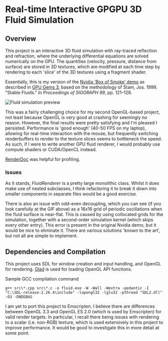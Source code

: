 # Real-time Interactive GPGPU 3D Fluid Simulation
## Overview
This project is an interactive 3D fluid simulation with ray-traced reflection and refraction, where the underlying differential equations are solved numerically on the GPU. The quantities (velocity, pressure, distance from surface) are stored in 3D textures, which are modified at each time step by rendering to each 'slice' of the 3D textures using a fragment shader.

Essentially, this is my version of the [Nvidia 'Box of Smoke' demo](https://www.nvidia.com/en-gb/geforce/community/demos/) as described in [GPU Gems 3](https://developer.nvidia.com/gpugems/gpugems3/part-v-physics-simulation/chapter-30-real-time-simulation-and-rendering-3d-fluids), based on the methodology of Stam, Jos. 1999. "Stable Fluids." *In Proceedings of SIGGRAPH 99*, pp. 121–128.


![Fluid simulation preview](https://www.wjgrace.co.uk/images/fluid_thumbnail.gif) 


This was a fairly challenging choice for my second OpenGL-based project, not least because OpenGL is very good at crashing for seemingly no reason. However, the final results were pretty satisfying and I'm pleased I persisted. Performance is 'good enough' (40-50 FPS on my laptop), allowing for real-time interaction with the mouse, but frequently switching renderbuffers to render to the texture slices seems to bottleneck the speed. As such, if I were to write another GPU fluid renderer, I would probably use compute shaders or CUDA/OpenCL instead.

[RenderDoc](https://renderdoc.org/) was helpful for profiling.

### Issues
As it stands, *FluidRenderer* is a pretty large monolithic class. Whilst it does make use of nested subclasses, I think refactoring it to break it down into smaller components in separate files would be a good exercise.

There is also an issue with odd-even decoupling, which you can see (if you look carefully at the GIF above) as a 16x16 grid of periodic oscillations when the fluid surface is near-flat. This is caused by using collocated grids for the simulation, together with a second-order simulation kernel (which skips every other entry). This error is present in the original Nvidia demo, but it would be nice to eliminate it. There are various solutions 'known to the art', but not all are simple to implement.

## Dependencies and Compilation
This project uses SDL for window creation and input handling, and OpenGL for rendering. [Glad](https://glad.dav1d.de/) is used for loading OpenGL API functions.

Sample GCC compilation command

```
g++ src\*.cpp src\*.c -o fluid.exe -W -Wall -Wextra -pedantic -I "C:\SDL-release-2.26.4\include" -lopengl32 -lglu32 -pthread "SDL2.dll" -O3 -DNDEBUG
```
I am yet to port this project to Emscripten. I believe there are differences between OpenGL 3.3 and OpenGL ES 2.0 (which is used by Emscripten) for valid render targets. In particular, I recall there being issues with rendering to a scalar (i.e. non-RGB) texture, which is used extensively in this project to improve performance. It would be good to investigate this in more detail at some point.
